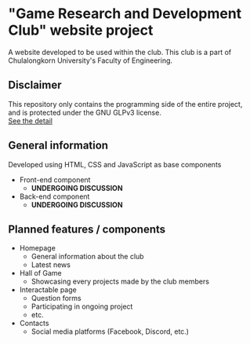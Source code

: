 # "Game Research and Development Club" website project
A website developed to be used within the club. This club is a part of Chulalongkorn University's Faculty of Engineering.

## Disclaimer
This repository only contains the programming side of the entire project, and is protected under the GNU GLPv3 license.</br>
[See the detail](LICENSE)

## General information
Developed using HTML, CSS and JavaScript as base components
- Front-end component
  - **UNDERGOING DISCUSSION** 
- Back-end component
  - **UNDERGOING DISCUSSION** 

## Planned features / components
* Homepage 
  * General information about the club
  * Latest news
* Hall of Game 
  * Showcasing every projects made by the club members
* Interactable page 
  * Question forms
  * Participating in ongoing project
  * etc.
* Contacts
  * Social media platforms (Facebook, Discord, etc.) 
